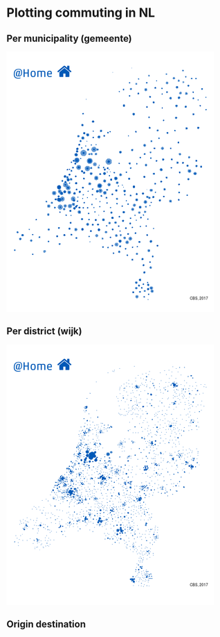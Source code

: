 # Plotting commuting in NL

## Per municipality (gemeente)
![gemeente](nl_gm.gif)

## Per district (wijk)
![wijk](nl_wk.gif)

## Origin destination

